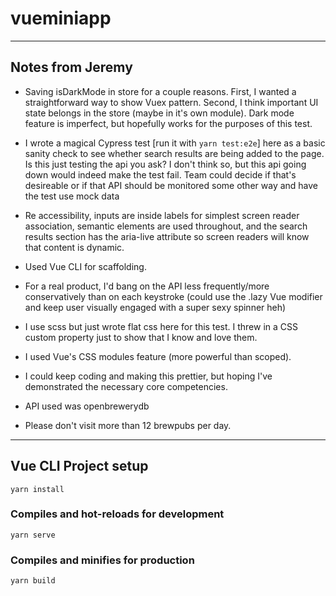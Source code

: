 # vueminiapp

------

## Notes from Jeremy

- Saving isDarkMode in store for a couple reasons. First, I wanted a straightforward way to show Vuex pattern. Second, I think important UI state belongs in the store (maybe in it's own module). Dark mode feature is imperfect, but hopefully works for the purposes of this test.

- I wrote a magical Cypress test [run it with `yarn test:e2e`] here as a basic sanity check to see whether search results are being added to the page. Is this just testing the api you ask? I don't think so, but this api going down would indeed make the test fail. Team could decide if that's desireable or if that API should be monitored some other way and have the test use mock data

- Re accessibility, inputs are inside labels for simplest screen reader association, semantic elements are used throughout, and the search results section has the aria-live attribute so screen readers will know that content is dynamic.

- Used Vue CLI for scaffolding.

- For a real product, I'd bang on the API less frequently/more conservatively than on each keystroke (could use the .lazy Vue modifier and keep user visually engaged with a super sexy spinner heh)

- I use scss but just wrote flat css here for this test. I threw in a CSS custom property just to show that I know and love them.

- I used Vue's CSS modules feature (more powerful than scoped). 

- I could keep coding and making this prettier, but hoping I've demonstrated the necessary core competencies.

- API used was openbrewerydb

- Please don't visit more than 12 brewpubs per day.

------


## Vue CLI Project setup
```
yarn install
```

### Compiles and hot-reloads for development
```
yarn serve
```

### Compiles and minifies for production
```
yarn build
```




